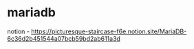 # mariadb
notion - https://picturesque-staircase-f6e.notion.site/MariaDB-6c36d2b451544a07bcb59bd2ab611a3d
